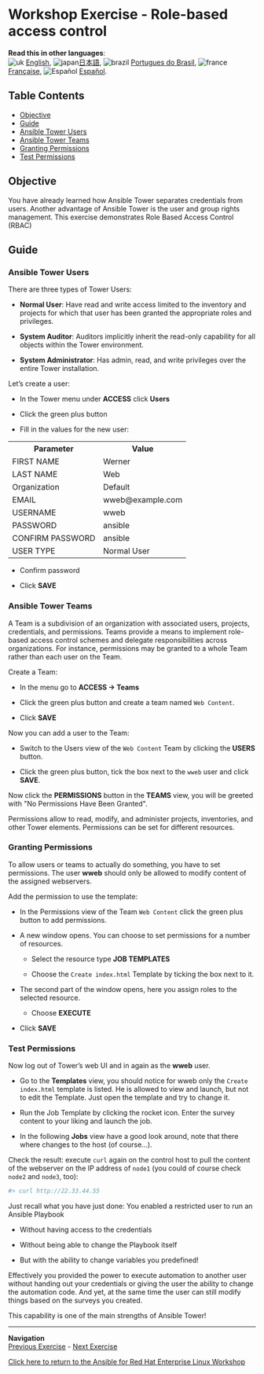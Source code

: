 # Workshop Exercise - Role-based access control

**Read this in other languages**:
<br>![uk](../../../images/uk.png) [English](README.md),  ![japan](../../../images/japan.png)[日本語](README.ja.md), ![brazil](../../../images/brazil.png) [Portugues do Brasil](README.pt-br.md), ![france](../../../images/fr.png) [Française](README.fr.md), ![Español](../../../images/col.png) [Español](README.es.md).

## Table Contents

* [Objective](#objective)
* [Guide](#guide)
* [Ansible Tower Users](#ansible-tower-users)
* [Ansible Tower Teams](#ansible-tower-teams)
* [Granting Permissions](#granting-permissions)
* [Test Permissions](#test-permissions)

## Objective

You have already learned how Ansible Tower separates credentials from users. Another advantage of Ansible Tower is the user and group rights management.  This exercise demonstrates Role Based Access Control (RBAC)

## Guide

### Ansible Tower Users

There are three types of Tower Users:

* **Normal User**: Have read and write access limited to the inventory and projects for which that user has been granted the appropriate roles and privileges.

* **System Auditor**: Auditors implicitly inherit the read-only capability for all objects within the Tower environment.

* **System Administrator**: Has admin, read, and write privileges over the entire Tower installation.

Let’s create a user:

* In the Tower menu under **ACCESS** click **Users**

* Click the green plus button

* Fill in the values for the new user:

<table>
  <tr>
    <th>Parameter</th>
    <th>Value</th>
  </tr>
  <tr>
    <td>FIRST NAME </td>
    <td>Werner</td>
  </tr>
  <tr>
    <td>LAST NAME</td>
    <td>Web</td>
  </tr>
  <tr>
    <td>Organization</td>
    <td>Default</td>
  </tr>
  <tr>
    <td>EMAIL</td>
    <td>wweb@example.com</td>
  </tr>
  <tr>
    <td>USERNAME</td>
    <td>wweb</td>
  </tr>
  <tr>
    <td>PASSWORD</td>
    <td>ansible</td>
  </tr>
  <tr>
    <td>CONFIRM PASSWORD</td>
    <td>ansible</td>
  </tr>
  <tr>
    <td>USER TYPE</td>
    <td>Normal User</td>
  </tr>
</table>

* Confirm password

* Click **SAVE**

### Ansible Tower Teams

A Team is a subdivision of an organization with associated users, projects, credentials, and permissions. Teams provide a means to implement role-based access control schemes and delegate responsibilities across organizations. For instance, permissions may be granted to a whole Team rather than each user on the Team.

Create a Team:

* In the menu go to **ACCESS → Teams**

* Click the green plus button and create a team named `Web Content`.

* Click **SAVE**

Now you can add a user to the Team:

* Switch to the Users view of the `Web Content` Team by clicking the **USERS** button.

* Click the green plus button, tick the box next to the `wweb` user and click **SAVE**.

Now click the **PERMISSIONS** button in the **TEAMS** view, you will be greeted with "No Permissions Have Been Granted".

Permissions allow to read, modify, and administer projects, inventories, and other Tower elements. Permissions can be set for different resources.

### Granting Permissions

To allow users or teams to actually do something, you have to set permissions. The user **wweb** should only be allowed to modify content of the assigned webservers.

Add the permission to use the template:

* In the Permissions view of the Team `Web Content` click the green plus button to add permissions.

* A new window opens. You can choose to set permissions for a number of resources.

  * Select the resource type **JOB TEMPLATES**

  * Choose the `Create index.html` Template by ticking the box next to it.

* The second part of the window opens, here you assign roles to the selected resource.

  * Choose **EXECUTE**

* Click **SAVE**

### Test Permissions

Now log out of Tower’s web UI and in again as the **wweb** user.

* Go to the **Templates** view, you should notice for wweb only the `Create
  index.html` template is listed. He is allowed to view and launch, but not to edit the Template. Just open the template and try to change it.

* Run the Job Template by clicking the rocket icon. Enter the survey content to your liking and launch the job.

* In the following **Jobs** view have a good look around, note that there where changes to the host (of course…​).

Check the result: execute `curl` again on the control host to pull the content of the webserver on the IP address of `node1` (you could of course check `node2` and `node3`, too):

```bash
#> curl http://22.33.44.55
```

Just recall what you have just done: You enabled a restricted user to run an Ansible Playbook

* Without having access to the credentials

* Without being able to change the Playbook itself

* But with the ability to change variables you predefined\!

Effectively you provided the power to execute automation to another user without handing out your credentials or giving the user the ability to change the automation code. And yet, at the same time the user can still modify things based on the surveys you created.

This capability is one of the main strengths of Ansible Tower\!

---
**Navigation**
<br>
[Previous Exercise](../2.4-surveys) - [Next Exercise](../2.6-workflows)

[Click here to return to the Ansible for Red Hat Enterprise Linux Workshop](../README.md#section-2---ansible-tower-exercises)
